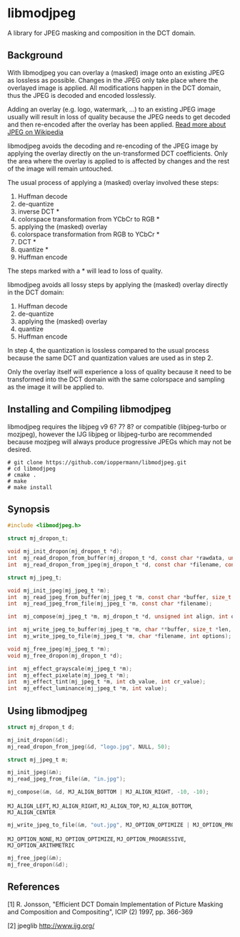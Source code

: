 # libmodjpeg

A library for JPEG masking and composition in the DCT domain.

## Background

With libmodjpeg you can overlay a (masked) image onto an existing JPEG as lossless as possible. Changes in the JPEG only
take place where the overlayed image is applied. All modifications happen in the DCT domain, thus the JPEG is decoded and
encoded losslessly.

Adding an overlay (e.g. logo, watermark, ...) to an existing JPEG image usually will result in loss of quality because the JPEG
needs to get decoded and then re-encoded after the overlay has been applied. [Read more about JPEG on Wikipedia](https://en.wikipedia.org/wiki/JPEG)

libmodjpeg avoids the decoding and re-encoding of the JPEG image by applying the overlay directly on the un-transformed DCT
coefficients. Only the area where the overlay is applied to is affected by changes and the rest of the image will remain untouched.

The usual process of applying a (masked) overlay involved these steps:

1. Huffman decode
2. de-quantize
3. inverse DCT *
3. colorspace transformation from YCbCr to RGB *
4. applying the (masked) overlay
5. colorspace transformation from RGB to YCbCr *
6. DCT *
7. quantize *
8. Huffman encode

The steps marked with a * will lead to loss of quality.

libmodjpeg avoids all lossy steps by applying the (masked) overlay directly in the DCT domain:

1. Huffman decode
2. de-quantize
3. applying the (masked) overlay
4. quantize
5. Huffman encode

In step 4, the quantization is lossless compared to the usual process because the same DCT and quantization
values are used as in step 2.

Only the overlay itself will experience a loss of quality because it need to be transformed into the DCT domain
with the same colorspace and sampling as the image it will be applied to.

## Installing and Compiling libmodjpeg

libmodjpeg requires the libjpeg v9 6? 7? 8? or compatible (libjpeg-turbo or mozjpeg), however the IJG libjpeg or
libjpeg-turbo are recommended because mozjpeg will always produce progressive JPEGs which may not be desired.

```
# git clone https://github.com/ioppermann/libmodjpeg.git
# cd libmodjpeg
# cmake .
# make
# make install
```

## Synopsis

```C
#include <libmodjpeg.h>

struct mj_dropon_t;

void mj_init_dropon(mj_dropon_t *d);
int  mj_read_dropon_from_buffer(mj_dropon_t *d, const char *rawdata, unsigned int colorspace, size_t width, size_t height, short blend);
int  mj_read_dropon_from_jpeg(mj_dropon_t *d, const char *filename, const char *mask, short blend);

struct mj_jpeg_t;

void mj_init_jpeg(mj_jpeg_t *m);
int  mj_read_jpeg_from_buffer(mj_jpeg_t *m, const char *buffer, size_t len);
int  mj_read_jpeg_from_file(mj_jpeg_t *m, const char *filename);

int  mj_compose(mj_jpeg_t *m, mj_dropon_t *d, unsigned int align, int offset_x, int offset_y);

int  mj_write_jpeg_to_buffer(mj_jpeg_t *m, char **buffer, size_t *len, int options);
int  mj_write_jpeg_to_file(mj_jpeg_t *m, char *filename, int options);

void mj_free_jpeg(mj_jpeg_t *m);
void mj_free_dropon(mj_dropon_t *d);

int  mj_effect_grayscale(mj_jpeg_t *m);
int  mj_effect_pixelate(mj_jpeg_t *m);
int  mj_effect_tint(mj_jpeg_t *m, int cb_value, int cr_value);
int  mj_effect_luminance(mj_jpeg_t *m, int value);
```

## Using libmodjpeg

```C
struct mj_dropon_t d;

mj_init_dropon(&d);
mj_read_dropon_from_jpeg(&d, "logo.jpg", NULL, 50);
```

```C
struct mj_jpeg_t m;

mj_init_jpeg(&m);
mj_read_jpeg_from_file(&m, "in.jpg");
```

```C
mj_compose(&m, &d, MJ_ALIGN_BOTTOM | MJ_ALIGN_RIGHT, -10, -10);
```

`MJ_ALIGN_LEFT`, `MJ_ALIGN_RIGHT`, `MJ_ALIGN_TOP`, `MJ_ALIGN_BOTTOM`, `MJ_ALIGN_CENTER`

```C
mj_write_jpeg_to_file(&m, "out.jpg", MJ_OPTION_OPTIMIZE | MJ_OPTION_PROGRESSIVE);
```

`MJ_OPTION_NONE`, `MJ_OPTION_OPTIMIZE`, `MJ_OPTION_PROGRESSIVE`, `MJ_OPTION_ARITHMETRIC`

```C
mj_free_jpeg(&m);
mj_free_dropon(&d);
````

## References

[1] R. Jonsson, "Efficient DCT Domain Implementation of Picture Masking
    and Composition and Compositing", ICIP (2) 1997, pp. 366-369

[2] jpeglib http://www.ijg.org/